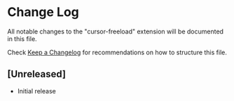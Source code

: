 # Change Log

All notable changes to the "cursor-freeload" extension will be documented in this file.

Check [Keep a Changelog](http://keepachangelog.com/) for recommendations on how to structure this file.

## [Unreleased]

- Initial release